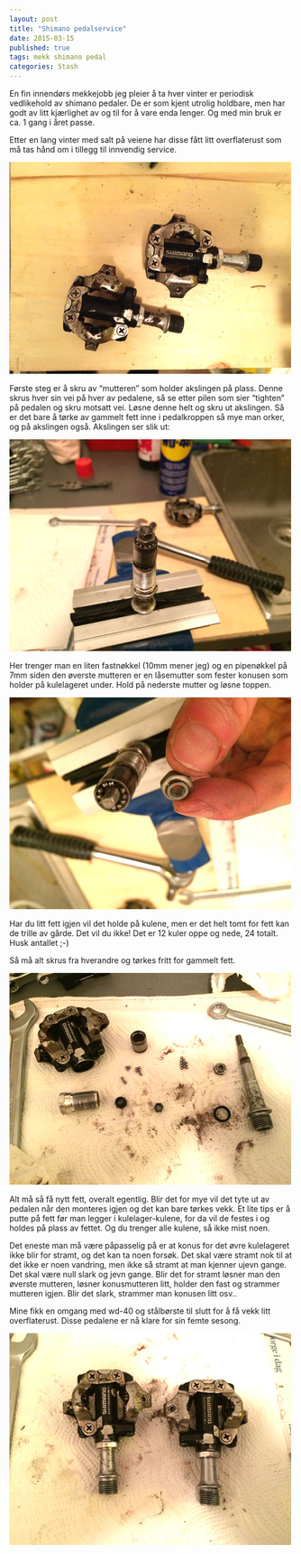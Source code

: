 ```yaml
---
layout: post
title: "Shimano pedalservice"
date: 2015-03-15
published: true
tags: mekk shimano pedal 
categories: Stash
---
```


En fin innendørs mekkejobb jeg pleier å ta hver vinter er periodisk vedlikehold av shimano pedaler. De er som kjent utrolig holdbare, men har godt av litt kjærlighet av og til for å vare enda lenger. Og med min bruk er ca. 1 gang i året passe. 

Etter en lang vinter med salt på veiene har disse fått litt overflaterust som må tas hånd om i tillegg til innvendig service. 

<img src="/assets/mekk1.jpg" alt="første steg"/>

Første steg er å skru av “mutteren” som holder akslingen på plass. Denne skrus hver sin vei på hver av pedalene, så se etter pilen som sier “tighten” på pedalen og skru motsatt vei. Løsne denne helt og skru ut akslingen. Så er det bare å tørke av gammelt fett inne i pedalkroppen så mye man orker, og på akslingen også. Akslingen ser slik ut:

<img src="/assets/mekk2.jpg" alt="andre steg"/>

Her trenger man en liten fastnøkkel (10mm mener jeg) og en pipenøkkel på 7mm siden den øverste mutteren er en låsemutter som fester konusen som holder på kulelageret under. Hold på nederste mutter og løsne toppen. 

<img src="/assets/mekk3.jpg" alt="tredje steg"/>

Har du litt fett igjen vil det holde på kulene, men er det helt tomt for fett kan de trille av gårde. Det vil du ikke! Det er 12 kuler oppe og nede, 24 totalt. Husk antallet ;-)

Så må alt skrus fra hverandre og tørkes fritt for gammelt fett. 

<img src="/assets/mekk4.jpg" alt="fjerde steg"/>

Alt må så få nytt fett, overalt egentlig. Blir det for mye vil det tyte ut av pedalen når den monteres igjen og det kan bare tørkes vekk. Et lite tips er å putte på fett før man legger i kulelager-kulene, for da vil de festes i og holdes på plass av fettet. Og du trenger alle kulene, så ikke mist noen. 

Det eneste man må være påpasselig på er at konus for det øvre kulelageret ikke blir for stramt, og det kan ta noen forsøk. Det skal være stramt nok til at det ikke er noen vandring, men ikke så stramt at man kjenner ujevn gange. Det skal være null slark og jevn gange. Blir det for stramt løsner man den øverste mutteren, løsner konusmutteren litt, holder den fast og strammer mutteren igjen. Blir det slark, strammer man konusen litt osv.. 

Mine fikk en omgang med wd-40 og stålbørste til slutt for å få vekk litt overflaterust. Disse pedalene er nå klare for sin femte sesong.

<img src="/assets/mekk5.jpg" alt="Ferdig"/>
